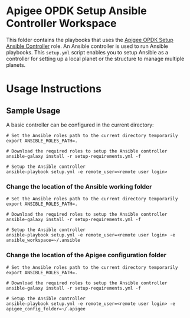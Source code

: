 # Apigee OPDK Setup Ansible Controller Workspace

This folder contains the playbooks that uses the [Apigee OPDK Setup Ansible Controller](https://github.com/carlosfrias/apigee-opdk-setup-ansible-controller) 
role. An Ansible controller is used to run Ansible playbooks. This `setup.yml` script enables you to setup 
Ansible as a controller for setting up a local planet or the structure to manage multiple planets.

# Usage Instructions

## Sample Usage 

A basic controller can be configured in the current directory: 

    # Set the Ansible roles path to the current directory temporarily
    export ANSIBLE_ROLES_PATH=.
    
    # Download the required roles to setup the Ansible controller
    ansible-galaxy install -r setup-requirements.yml -f
    
    # Setup the Ansible controller
    ansible-playbook setup.yml -e remote_user=<remote user login>
    
### Change the location of the Ansible working folder
   
    # Set the Ansible roles path to the current directory temporarily
    export ANSIBLE_ROLES_PATH=.
    
    # Download the required roles to setup the Ansible controller
    ansible-galaxy install -r setup-requirements.yml -f
    
    # Setup the Ansible controller
    ansible-playbook setup.yml -e remote_user=<remote user login> -e ansible_workspace=~/.ansible
    
### Change the location of the Apigee configuration folder
   
    # Set the Ansible roles path to the current directory temporarily
    export ANSIBLE_ROLES_PATH=.
    
    # Download the required roles to setup the Ansible controller
    ansible-galaxy install -r setup-requirements.yml -f
    
    # Setup the Ansible controller
    ansible-playbook setup.yml -e remote_user=<remote user login> -e apigee_config_folder=~/.apigee
    




